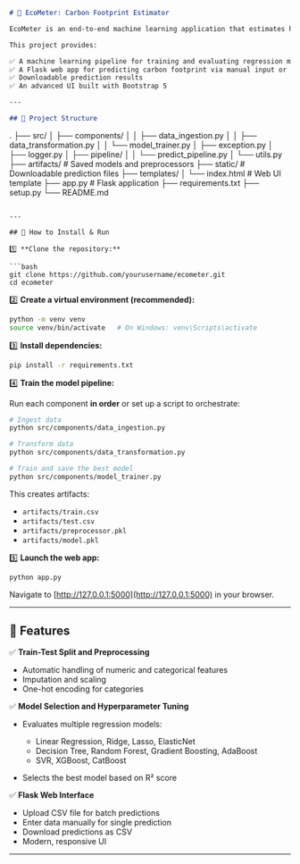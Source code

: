 ```markdown
# 🌱 EcoMeter: Carbon Footprint Estimator

EcoMeter is an end-to-end machine learning application that estimates household carbon footprint based on lifestyle and energy consumption data.

This project provides:

✅ A machine learning pipeline for training and evaluating regression models  
✅ A Flask web app for predicting carbon footprint via manual input or CSV upload  
✅ Downloadable prediction results  
✅ An advanced UI built with Bootstrap 5  

---

## 📂 Project Structure

```

.
├── src/
│   ├── components/
│   │   ├── data\_ingestion.py
│   │   ├── data\_transformation.py
│   │   └── model\_trainer.py
│   ├── exception.py
│   ├── logger.py
│   ├── pipeline/
│   │   └── predict\_pipeline.py
│   └── utils.py
├── artifacts/          # Saved models and preprocessors
├── static/             # Downloadable prediction files
├── templates/
│   └── index.html      # Web UI template
├── app.py              # Flask application
├── requirements.txt
├── setup.py
└── README.md

````

---

## 🚀 How to Install & Run

1️⃣ **Clone the repository:**

```bash
git clone https://github.com/yourusername/ecometer.git
cd ecometer
````

2️⃣ **Create a virtual environment (recommended):**

```bash
python -m venv venv
source venv/bin/activate   # On Windows: venv\Scripts\activate
```

3️⃣ **Install dependencies:**

```bash
pip install -r requirements.txt
```

4️⃣ **Train the model pipeline:**

Run each component **in order** or set up a script to orchestrate:

```bash
# Ingest data
python src/components/data_ingestion.py

# Transform data
python src/components/data_transformation.py

# Train and save the best model
python src/components/model_trainer.py
```

This creates artifacts:

* `artifacts/train.csv`
* `artifacts/test.csv`
* `artifacts/preprocessor.pkl`
* `artifacts/model.pkl`

5️⃣ **Launch the web app:**

```bash
python app.py
```

Navigate to [http://127.0.0.1:5000](http://127.0.0.1:5000) in your browser.

---

## 🧩 Features

✅ **Train-Test Split and Preprocessing**

* Automatic handling of numeric and categorical features
* Imputation and scaling
* One-hot encoding for categories

✅ **Model Selection and Hyperparameter Tuning**

* Evaluates multiple regression models:

  * Linear Regression, Ridge, Lasso, ElasticNet
  * Decision Tree, Random Forest, Gradient Boosting, AdaBoost
  * SVR, XGBoost, CatBoost
* Selects the best model based on R² score

✅ **Flask Web Interface**

* Upload CSV file for batch predictions
* Enter data manually for single prediction
* Download predictions as CSV
* Modern, responsive UI

---
